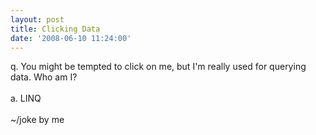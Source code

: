 ```yaml
---
layout: post
title: Clicking Data
date: '2008-06-10 11:24:00'
---
```


q. You might be tempted to click on me, but I'm really used for querying data. Who am I?<br><br>a. LINQ<br><br>~/joke by me
